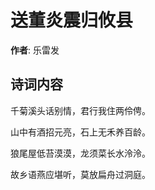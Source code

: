 # 送董炎震归攸县

**作者**: 乐雷发

## 诗词内容

千菊溪头话别情，君行我住两伶俜。

山中有酒招元亮，石上无禾养百龄。

狼尾屋低苔漠漠，龙须菜长水泠泠。

故乡语燕应堪听，莫放扁舟过洞庭。

